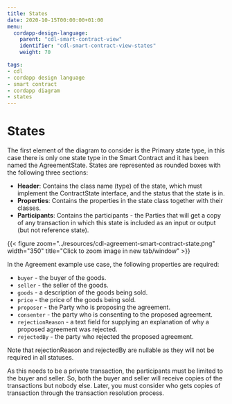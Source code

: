 ```yaml
---
title: States
date: 2020-10-15T00:00:00+01:00
menu:
  cordapp-design-language:
    parent: "cdl-smart-contract-view"
    identifier: "cdl-smart-contract-view-states"
    weight: 70

tags:
- cdl
- cordapp design language
- smart contract
- cordapp diagram
- states
---
```


# States

The first element of the diagram to consider is the Primary state type, in this case there is only one state type in the Smart Contract and it has been named the AgreementState. States are represented as rounded boxes with the following three sections:

* **Header**: Contains the class name (type) of the state, which must implement the ContractState interface, and the status that the state is in.
* **Properties**: Contains the properties in the state class together with their classes.
* **Participants**: Contains the participants - the Parties that will get a copy of any transaction in which this state is included as an input or output (but not reference state).

{{< figure zoom="../resources/cdl-agreement-smart-contract-state.png" width="350" title="Click to zoom image in new tab/window" >}}

In the Agreement example use case, the following properties are required:

* `buyer` - the buyer of the goods.
* `seller` - the seller of the goods.
* `goods` - a description of the goods being sold.
* `price` - the price of the goods being sold.
* `proposer` - the Party who is proposing the agreement.
* `consenter` - the party who is consenting to the proposed agreement.
* `rejectionReason` - a text field for supplying an explanation of why a proposed agreement was rejected.
* `rejectedBy` - the party who rejected the proposed agreement.

Note that rejectionReason and rejectedBy are nullable as they will not be required in all statuses.

As this needs to be a private transaction, the participants must be limited to the buyer and seller. So, both the buyer and seller will receive copies of the transactions but nobody else. Later, you must consider who gets copies of transaction through the transaction resolution process.
